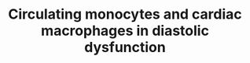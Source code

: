 ---
annotations:
- id: CL:0000235
  parent: native cell
  type: Cell Type Ontology
  value: macrophage
- id: CL:0000576
  parent: native cell
  type: Cell Type Ontology
  value: monocyte
- id: DOID:1287
  parent: cardiovascular system disease
  type: Disease Ontology
  value: cardiovascular system disease
- id: DOID:10763
  parent: cardiovascular system disease
  type: Disease Ontology
  value: hypertension
- id: CL:0000186
  parent: native cell
  type: Cell Type Ontology
  value: myofibroblast cell
- id: CL:0002393
  parent: native cell
  type: Cell Type Ontology
  value: intermediate monocyte
- id: CL:0000576
  parent: native cell
  type: Cell Type Ontology
  value: monocyte
- id: CL:0000235
  parent: native cell
  type: Cell Type Ontology
  value: macrophage
- id: DOID:1287
  parent: cardiovascular system disease
  type: Disease Ontology
  value: cardiovascular system disease
- id: CL:0000186
  parent: native cell
  type: Cell Type Ontology
  value: myofibroblast cell
- id: DOID:10763
  parent: cardiovascular system disease
  type: Disease Ontology
  value: hypertension
authors:
- Khanspers
description: draft
last-edited: 2018-11-29
organisms:
- Mus musculus
redirect_from:
- /index.php/Pathway:WP4474
- /instance/WP4474
revision: null
schema-jsonld:
- '@context': https://schema.org/
  '@id': https://wikipathways.github.io/pathways/WP4474.html
  '@type': Dataset
  creator:
    '@type': Organization
    name: WikiPathways
  description: draft
  keywords:
  - Ccl2
  - Ccr2
  - Il10
  - ROS
  - Spp1
  license: CC0
  name: Circulating monocytes and cardiac macrophages in diastolic dysfunction
seo: CreativeWork
title: Circulating monocytes and cardiac macrophages in diastolic dysfunction
wpid: WP4474
---